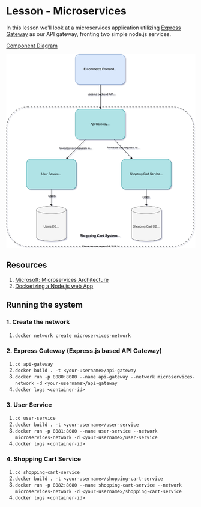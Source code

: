 # Lesson - Microservices

In this lesson we'll look at a microservices application utilizing [Express Gateway](https://www.express-gateway.io/) as our API gateway, fronting two simple node.js services.

[Component Diagram](https://drive.google.com/file/d/1AOFZuwlm8veRhAvvE36qr0prOPoWxDNR/view?usp=sharing)

![Component Diagram](diagrams/lesson-microservices.svg)

## Resources

1. [Microsoft: Microservices Architecture](https://docs.microsoft.com/en-us/azure/architecture/guide/architecture-styles/microservices)
1. [Dockerizing a Node.js web App](https://nodejs.org/en/docs/guides/nodejs-docker-webapp/)

## Running the system

### 1. Create the network
1. `docker network create microservices-network`

### 2. Express Gateway (Express.js based API Gateway)
1. `cd api-gateway`
1. `docker build . -t <your-username>/api-gateway`
1. `docker run -p 8080:8080 --name api-gateway --network microservices-network -d <your-username>/api-gateway`
1. `docker logs <container-id>`

### 3. User Service
1. `cd user-service`
1. `docker build . -t <your-username>/user-service`
1. `docker run -p 8081:8080 --name user-service --network microservices-network -d <your-username>/user-service`
1. `docker logs <container-id>`

### 4. Shopping Cart Service

1. `cd shopping-cart-service`
1. `docker build . -t <your-username>/shopping-cart-service`
1. `docker run -p 8082:8080 --name shopping-cart-service --network microservices-network -d <your-username>/shopping-cart-service`
1. `docker logs <container-id>`